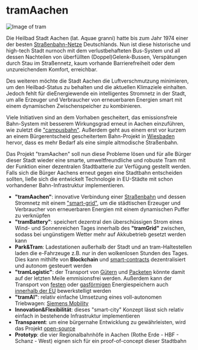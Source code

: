 # tramAachen
![Image of tram](https://upload.wikimedia.org/wikipedia/commons/thumb/4/49/ASEAG_1006.JPG/1200px-ASEAG_1006.JPG)

Die Heilbad Stadt Aachen (lat. Aquae granni) hatte bis zum Jahr 1974 einer der besten [Straßenbahn-Netze](https://de.m.wikipedia.org/wiki/Stra%C3%9Fenbahn_Aachen) Deutschlands. Nun ist diese historische und high-tech Stadt nurnoch mit dem verlustbehafteten Bus-System und all dessen Nachteilen von überfüllten (Doppel)Gelenk-Bussen, Verspätungen durch Stau im Straßennetz, kaum vorhande Barrierefreiheit oder dem unzureichendem Komfort, erreichbar.

Des weiteren möchte die Stadt Aachen die Luftverschmutzung minimieren, um den Heilbad-Status zu behalten und die aktuellen Klimaziele einhalten. Jedoch fehlt für dieEnergiewende ein intelligentes Stromnetz in der Stadt, um alle Erzeuger und Verbraucher von erneuerbaren Energien smart mit einem dynamischen Zwischenspeicher zu kombinieren. 

Viele Initiativen sind an dem Vorhaben gescheitert, das emissionsfreie Bahn-System mit besserem Wirkungsgrad erneut in Aachen einzuführen, wie zuletzt die ["campusbahn"](https://de.wikipedia.org/wiki/Campusbahn).
Außerdem geht aus einem erst vor kurzem an einem Bürgerentscheid gescheitertem Bahn-Projekt in [Wiesbaden](https://de.wikipedia.org/wiki/Citybahn_Wiesbaden) hervor, dass es mehr Bedarf als eine simple altmodische Straßenbahn.

Das Projekt "tramAachen" soll nun diese Probleme lösen und für alle Bürger dieser Stadt wieder eine smarte, umweltfreundliche und robuste Tram mit der Funktion einer dezentralen Stadtbatterie zur Verfügung gestellt werden.
Falls sich die Bürger Aachens erneut gegen eine Stadtbahn entscheiden sollten, ließe sich die entwickelt Technologie in EU-Städte mit schon vorhandener Bahn-Infrastruktur implementieren.


* **"tramAachen"**: innovative Verbindung einer [Straßenbahn](https://de.m.wikipedia.org/wiki/Stra%C3%9Fenbahn_Stra%C3%9Fburg) und dessen Stromnetz mit einem ["smart-grid"](https://www.eon.de/de/eonerleben/smart-grid-so-funktioniert-das-intelligente-stromnetz.html), um die städtischen Erzeuger und Verbraucher von erneuerbaren Energien mit einem dynamischen Puffer zu verknüpfen
* **"tramBattery"**: speichert dezentral den überschüssigen Strom eines Wind- und Sonnenreichen Tages innerhalb des **"tramGrid"** zwischen, sodass bei ungünstigem Wetter mehr auf Akkubetrieb gesetzt werden kann
* **Park&Tram**: Ladestationen außerhalb der Stadt und an tram-Haltestellen laden die e-Fahrzeuge z.B. nur in den wolkenlosen Stunden des Tages. Dies kann mithilfe von **Blockchain** und [smart-contracts](https://ethereum.org/en/developers/docs/smart-contracts/) dezentralisiert und autonom gesteuert werden
* **"tramLogistic"**: der Transport von [Gütern](https://www.avg.info/unternehmen/presse/pressemitteilungen/meldungen/entwicklung-einer-guetertram-neues-verbundprojekt-logiktram.html) und [Packeten](https://ducktrain.io) könnte damit auf der letzten Meile emmisionsfrei werden. Außerdem kann der Transport von [festen](https://www.dlr.de/sf/desktopdefault.aspx/tabid-8560/15527_read-44867/) oder [gasförmigen](https://www.erneuerbareenergien.de/politik/energiepolitik/wasserstoff-der-mobilitaet-leipzig-baut-europas-erste-wasserstoff-tram) Energiespeichern auch [innerhalb der EU](https://de.m.wikipedia.org/wiki/Grenz%C3%BCberschreitender_Stra%C3%9Fenbahnverkehr) bewerkstelligt werden
* **"tramAI"**: relativ einfache Umsetzung eines voll-autonomen Triebwagen: [Siemens Mobility](https://www.mobility.siemens.com/global/de/portfolio/schiene/fahrzeuge/strassenbahnen/autonome-strassenbahn.html)
* **Innovation&Flexibilität**: dieses "smart-city" Konzept lässt sich relativ einfach in bestehende Infrastruktur implementieren
* **Transparent**: um eine bürgernahe Entwicklung zu gewährleisten, wird das Projekt [open-source](https://github.com/readme/featured/nasa-ingenuity-helicopter)
* **Prototyp**: die vier Regionalbahnhöfe in Aachen (Rothe Erde - HBF - Schanz - West) eignen sich für ein proof-of-concept dieser Stadtbahn
